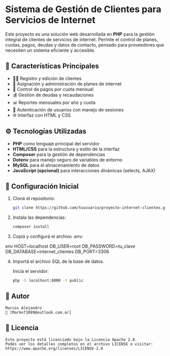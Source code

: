 # Sistema de Gestión de Clientes para Servicios de Internet

Este proyecto es una solución web desarrollada en **PHP** para la gestión integral de clientes de servicios de internet. Permite el control de planes, cuotas, pagos, deudas y datos de contacto, pensado para proveedores que necesiten un sistema eficiente y accesible.

## 🚀 Características Principales

- 🧑‍💼 Registro y edición de clientes
- 📡 Asignación y administración de planes de internet
- 📆 Control de pagos por cuota mensual
- 💰 Gestión de deudas y recaudaciones
- 📊 Reportes mensuales por año y cuota
- 🔐 Autenticación de usuarios con manejo de sesiones
- 🌐 Interfaz con HTML y CSS

## ⚙️ Tecnologías Utilizadas

- **PHP** como lenguaje principal del servidor
- **HTML/CSS** para la estructura y estilo de la interfaz
- **Composer** para la gestión de dependencias
- **Dotenv** para manejo seguro de variables de entorno
- **MySQL** para el almacenamiento de datos
- **JavaScript (opcional)** para interacciones dinámicas (selects, AJAX)

## 🔐 Configuración Inicial

1. Cloná el repositorio:
   ```bash
   git clone https://github.com/tuusuario/proyecto-internet-clientes.git 
   ```

2. Instala las dependencias:
    ```bash
    composer install
    ```
3. Copiá y configurá el archivo .env:

env
    HOST=localhost
    DB_USER=root
    DB_PASSWORD=tu_clave
    DB_DATABASE=internet_clientes
    DB_PORT=3306

4. Importá el archivo SQL de la base de datos.

    Iniciá el servidor:
    ```bash
    php -S localhost:8000 -t public
    ```
    
## 👤 Autor
    Marcos Alejandro
    📧 [Markof1089@outlook.com.ar]

## 📄 Licencia
    Este proyecto está licenciado bajo la Licencia Apache 2.0.
    Podés ver los detalles completos en el archivo LICENSE o visitar:
    https://www.apache.org/licenses/LICENSE-2.0